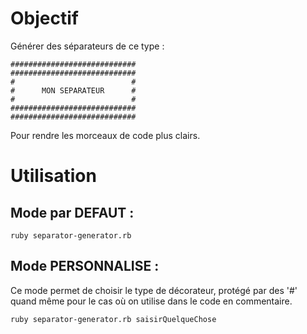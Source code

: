 
# Objectif

Générer des séparateurs de ce type : 

```
############################
############################
#                          #
#      MON SEPARATEUR      #
#                          #
############################
############################ 
```

Pour rendre les morceaux de code plus clairs.



# Utilisation 

## Mode par DEFAUT : 

```ruby separator-generator.rb```

## Mode PERSONNALISE : 

Ce mode permet de choisir le type de décorateur, protégé par des '#' quand même pour le cas où on utilise dans le code en commentaire.

```ruby separator-generator.rb saisirQuelqueChose```

